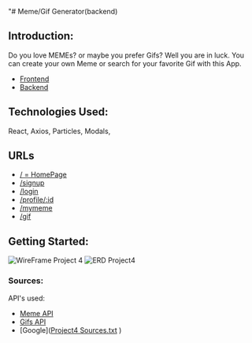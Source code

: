 "# Meme/Gif Generator(backend)

## Introduction:
Do you love MEMEs? or maybe you prefer Gifs? Well you are in luck. You can create your own Meme or search for your favorite Gif with this App. 
* [Frontend](https://github.com/jchristensen3/meme_frontend)
* [Backend](https://github.com/jchristensen3/meme-now)

## Technologies Used:
  React,
  Axios,
  Particles,
  Modals,
  
  
## URLs
* [/ = HomePage](http://localhost:3000/)
* [/signup](http://localhost:3000/signup)
* [/login](http://localhost:3000/login)
* [/profile/:id](http://localhost:3000/profile/7)
* [/mymeme](http://localhost:3000/mymeme)
* [/gif](http://localhost:3000/gif)

## Getting Started:
![WireFrame Project 4](https://user-images.githubusercontent.com/62125512/125875548-dce3e52e-42e5-4a40-b1fe-a88f025d774f.png)
![ERD Project4](https://user-images.githubusercontent.com/62125512/125875554-409488d1-d3fe-4b6b-9de8-474593fbc1ac.png)


### Sources: 
API's used:<br>
 * [Meme API](https://api.imgflip.com/get_memes)
 * [Gifs API](http://api.giphy.com/v1/gifs/search)
 * [Google]([Project4 Sources.txt](https://github.com/jchristensen3/meme_frontend/files/6827154/Project4.Sources.txt)
)
